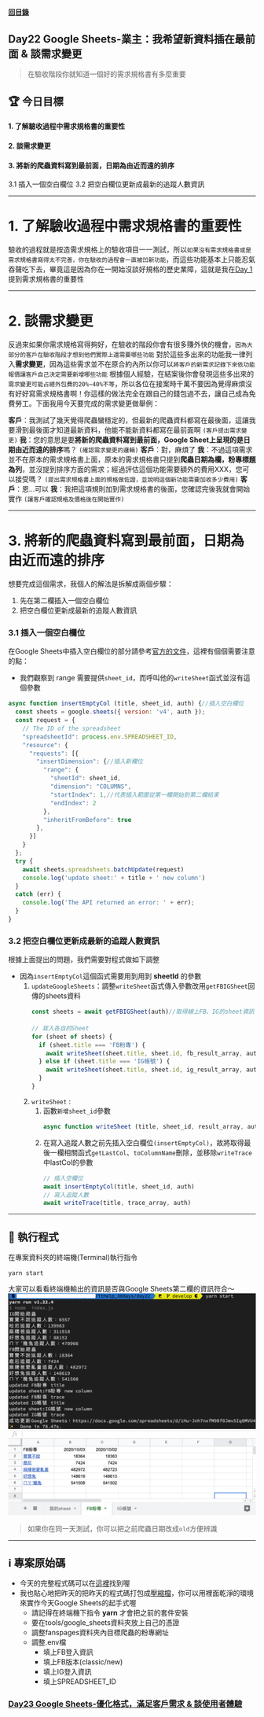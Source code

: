 #### [回目錄](../README.md)
## Day22 Google Sheets-業主：我希望新資料插在最前面 & 談需求變更

>在驗收階段你就知道一個好的需求規格書有多麼重要

🏆 今日目標
----
#### 1. 了解驗收過程中需求規格書的重要性
#### 2. 談需求變更
#### 3. 將新的爬蟲資料寫到最前面，日期為由近而遠的排序
3.1 插入一個空白欄位
3.2 把空白欄位更新成最新的追蹤人數資訊

----

# 1. 了解驗收過程中需求規格書的重要性
驗收的過程就是按造需求規格上的驗收項目一一測試，所以`如果沒有需求規格書或是需求規格書寫得太不完善，你在驗收的過程會一直被凹新功能`，而這些功能基本上只能忍氣吞聲吃下去，畢竟這是因為你在一開始沒談好規格的歷史業障，這就是我在[Day 1](/day1/README.md)提到需求規格書的重要性

----

# 2. 談需求變更
反過來如果你需求規格寫得夠好，在驗收的階段你會有很多賺外快的機會，`因為大部分的客戶在驗收階段才想到他們實際上還需要哪些功能`
對於這些多出來的功能我一律列入**需求變更**，因為這些需求並不在原合約內所以你可以`將客戶的新需求記錄下來依功能報價讓客戶自己決定需要新增哪些功能`
根據個人經驗，在結案後你會發現這些多出來的`需求變更可能占總外包費的20%~40%不等`，所以各位在接案時千萬不要因為覺得麻煩沒有好好寫需求規格書啊！你這樣的做法完全在跟自己的錢包過不去，讓自己成為免費勞工。下面我用今天要完成的需求變更做舉例：

**客戶**：我測試了幾天覺得爬蟲蠻穩定的，但最新的爬蟲資料都寫在最後面，這讓我要滑到最後面才知道最新資料，他能不能新資料都寫在最前面啊 `(客戶提出需求變更)`
**我**：您的意思是要**將新的爬蟲資料寫到最前面，Google Sheet上呈現的是日期由近而遠的排序**嗎？ `(確認需求變更的邏輯)`
**客戶**：對，麻煩了
**我**：不過這項需求並不在原本的需求規格書上面，原本的需求規格書只提到**爬蟲日期為欄，粉專標題為列**，並沒提到排序方面的需求；經過評估這個功能需要額外的費用XXX，您可以接受嗎？ `(提出需求規格書上面的規格做佐證，並說明這個新功能需要加收多少費用)`
**客戶**：恩...可以
**我**：我把這項規則加到需求規格書的後面，您確認完後我就會開始實作 `(讓客戶確認規格及價格後在開始實作)`


----

# 3. 將新的爬蟲資料寫到最前面，日期為由近而遠的排序
想要完成這個需求，我個人的解法是拆解成兩個步驟：
1. 先在第二欄插入一個空白欄位
2. 把空白欄位更新成最新的追蹤人數資訊

### 3.1 插入一個空白欄位
在Google Sheets中插入空白欄位的部分請參考[官方的文件](https://developers.google.com/sheets/api/reference/rest/v4/spreadsheets/request#insertdimensionrequest)，這裡有個個需要注意的點：
* 我們觀察到 range 需要提供`sheet_id`，而呼叫他的`writeSheet`函式並沒有這個參數
```js
async function insertEmptyCol (title, sheet_id, auth) {//插入空白欄位
  const sheets = google.sheets({ version: 'v4', auth });
  const request = {
    // The ID of the spreadsheet
    "spreadsheetId": process.env.SPREADSHEET_ID,
    "resource": {
      "requests": [{
        "insertDimension": {//插入新欄位
          "range": {
            "sheetId": sheet_id,
            "dimension": "COLUMNS",
            "startIndex": 1,//代表插入範圍從第一欄開始到第二欄結束
            "endIndex": 2
          },
          "inheritFromBefore": true
        },
      }]
    }
  };
  try {
    await sheets.spreadsheets.batchUpdate(request)
    console.log('update sheet:' + title + ' new column')
  }
  catch (err) {
    console.log('The API returned an error: ' + err);
  }
}
```

### 3.2 把空白欄位更新成最新的追蹤人數資訊
根據上面提出的問題，我們需要對程式做如下調整
* 因為`insertEmptyCol`這個函式需要用到用到 **sheetId** 的參數
    1. `updateGoogleSheets`：調整`writeSheet`函式傳入參數改用`getFBIGSheet`回傳的sheets資料
        ```js
        const sheets = await getFBIGSheet(auth)//取得線上FB、IG的sheet資訊

        // 寫入各自的Sheet
        for (sheet of sheets) {
          if (sheet.title === 'FB粉專') {
            await writeSheet(sheet.title, sheet.id, fb_result_array, auth)
          } else if (sheet.title === 'IG帳號') {
            await writeSheet(sheet.title, sheet.id, ig_result_array, auth)
          }
        }
        ```
    2. `writeSheet` : 
        1. 函數`新增sheet_id`參數
            ```js
            async function writeSheet (title, sheet_id, result_array, auth)
            ```
        2. 在寫入追蹤人數之前先插入空白欄位`(insertEmptyCol)`，故將取得最後一欄相關函式`getLastCol`、`toColumnName`刪除，並移除`writeTrace`中lastCol的參數
            ```js
            // 插入空欄位
            await insertEmptyCol(title, sheet_id, auth)
            // 寫入追蹤人數
            await writeTrace(title, trace_array, auth)
            ```

----

🚀 執行程式
----
在專案資料夾的終端機(Terminal)執行指令
```vim
yarn start
```
大家可以看看終端機輸出的資訊是否與Google Sheets第二欄的資訊符合～
![image](./article_img/terminal.png)  
![image](./article_img/googlesheet.png)  
>如果你在同一天測試，你可以把之前爬蟲日期改成`old`方便辨識

----

ℹ️ 專案原始碼
----
* 今天的完整程式碼可以在[這裡](https://github.com/dean9703111/ithelp_30days/tree/master/day22)找到喔
* 我也貼心地把昨天的把昨天的程式碼打包成[壓縮檔](https://github.com/dean9703111/ithelp_30days/raw/master/sampleCode/day21_sample_code.zip)，你可以用裡面乾淨的環境來實作今天Google Sheets的起手式喔
    * 請記得在終端機下指令 **yarn** 才會把之前的套件安裝
    * 要在tools/google_sheets資料夾放上自己的憑證
    * 調整fanspages資料夾內目標爬蟲的粉專網址
    * 調整.env檔
        * 填上FB登入資訊
        * 填上FB版本(classic/new)
        * 填上IG登入資訊
        * 填上SPREADSHEET_ID

### [Day23 Google Sheets-優化格式，滿足客戶需求 & 談使用者體驗](/day23/README.md)
